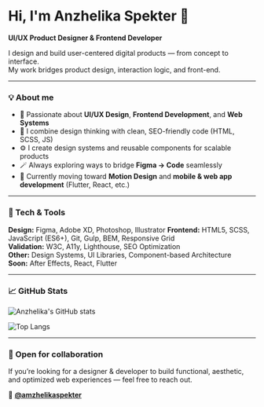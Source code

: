 # Hi, I'm Anzhelika Spekter 👋  
**UI/UX Product Designer & Frontend Developer**

<!--
**anzhelikaspekter/anzhelikaspekter** is a ✨ _special_ ✨ repository because its `README.md` (this file) appears on your GitHub profile.

Here are some ideas to get you started:

- 🔭 I’m currently working on ...
- 🌱 I’m currently learning ...
- 👯 I’m looking to collaborate on ...
- 🤔 I’m looking for help with ...
- 💬 Ask me about ...
- 📫 How to reach me: ...
- 😄 Pronouns: ...
- ⚡ Fun fact: ...
-->

I design and build user-centered digital products — from concept to interface.  
My work bridges product design, interaction logic, and front-end.

---

### 💡 About me
- 🎨 Passionate about **UI/UX Design**, **Frontend Development**, and **Web Systems**  
- 🧩 I combine design thinking with clean, SEO-friendly code (HTML, SCSS, JS)  
- ⚙️ I create design systems and reusable components for scalable products  
- 🪄 Always exploring ways to bridge **Figma → Code** seamlessly  
- 🚀 Currently moving toward **Motion Design** and **mobile & web app development** (Flutter, React, etc.)

---

### 🧰 Tech & Tools
**Design:** Figma, Adobe XD, Photoshop, Illustrator
**Frontend:** HTML5, SCSS, JavaScript (ES6+), Git, Gulp, BEM, Responsive Grid  
**Validation:** W3C, A11y, Lighthouse, SEO Optimization  
**Other:** Design Systems, UI Libraries, Component-based Architecture  
**Soon:** After Effects, React, Flutter

---
<!--
### 🌐 Find me online
[🌍 Website](https://spekter.solutions)  
[🎨 Behance](https://www.behance.net/anzhelikaspekter)  
[🟣 Dribbble](https://dribbble.com/anzhelikaspekter)  
[✍️ Medium](https://medium.com/@anzhelikaspekter)  
[📸 Instagram](https://instagram.com/anzhelikaspekter)  
[📌 Pinterest](https://pinterest.com/anzhelikaspekter)  
[💬 Telegram](https://t.me/anzhelikaspekter)  
[💎 Patreon](https://patreon.com/anzhelikaspekter)
-->

### 📈 GitHub Stats
![Anzhelika's GitHub stats](https://github-readme-stats.vercel.app/api?username=anzhelikaspekter&show_icons=true&theme=default&hide_border=true&count_private=true)

![Top Langs](https://github-readme-stats.vercel.app/api/top-langs/?username=anzhelikaspekter&layout=compact&theme=default&hide_border=true)

---

### 🤝 Open for collaboration
If you’re looking for a designer & developer to build functional, aesthetic, and optimized web experiences — feel free to reach out.

📧 **[@amzhelikaspekter](https://t.me/anzhelikaspekter)**

